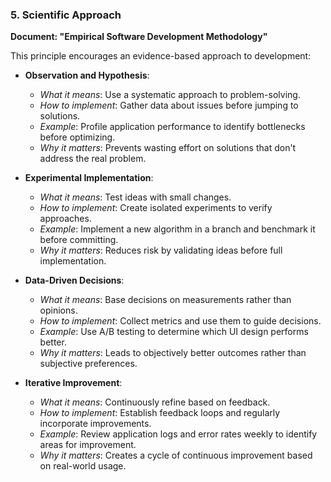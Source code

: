 
### 5. Scientific Approach
**Document: "Empirical Software Development Methodology"**

This principle encourages an evidence-based approach to development:

- **Observation and Hypothesis**: 
  - *What it means*: Use a systematic approach to problem-solving.
  - *How to implement*: Gather data about issues before jumping to solutions.
  - *Example*: Profile application performance to identify bottlenecks before optimizing.
  - *Why it matters*: Prevents wasting effort on solutions that don't address the real problem.

- **Experimental Implementation**: 
  - *What it means*: Test ideas with small changes.
  - *How to implement*: Create isolated experiments to verify approaches.
  - *Example*: Implement a new algorithm in a branch and benchmark it before committing.
  - *Why it matters*: Reduces risk by validating ideas before full implementation.

- **Data-Driven Decisions**: 
  - *What it means*: Base decisions on measurements rather than opinions.
  - *How to implement*: Collect metrics and use them to guide decisions.
  - *Example*: Use A/B testing to determine which UI design performs better.
  - *Why it matters*: Leads to objectively better outcomes rather than subjective preferences.

- **Iterative Improvement**: 
  - *What it means*: Continuously refine based on feedback.
  - *How to implement*: Establish feedback loops and regularly incorporate improvements.
  - *Example*: Review application logs and error rates weekly to identify areas for improvement.
  - *Why it matters*: Creates a cycle of continuous improvement based on real-world usage.